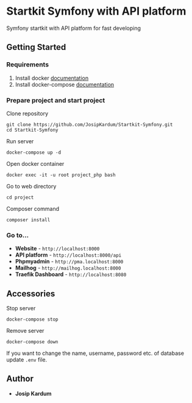 # Startkit Symfony with API platform

Symfony startkit with API platform for fast developing

## Getting Started

### Requirements
1. Install docker [documentation](https://docs.docker.com/install/#supported-platforms)
2. Install docker-compose [documentation](https://docs.docker.com/compose/install/)

### Prepare project and start project

Clone repository
```
git clone https://github.com/JosipKardum/Startkit-Symfony.git
cd Startkit-Symfony
```

Run server
```
docker-compose up -d
```
Open docker container
```
docker exec -it -u root project_php bash
```
Go to web directory
```
cd project
```
Composer command
```angular2html
composer install
```

### Go to...

* **Website** - ```http://localhost:8000```
* **API platform** - ```http://localhost:8000/api```
* **Phpmyadmin** - ```http://pma.localhost:8000```
* **Mailhog** - ```http://mailhog.localhost:8000```
* **Traefik Dashboard** - ```http://localhost:8080```

## Accessories
Stop server
```
docker-compose stop
```

Remove server
```
docker-compose down
```

If you want to change the name, username, password etc. of database update ```.env``` file.

## Author
* **Josip Kardum**
